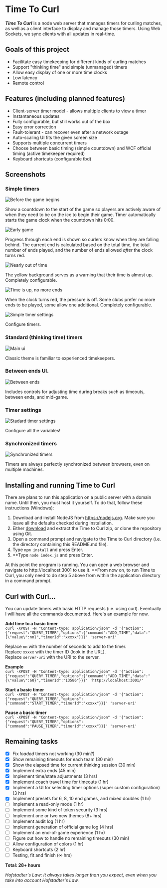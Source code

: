 # Time To Curl
***Time To Curl*** is a node web server that manages timers for curling matches, as well as a client interface to display and manage those timers. Using Web Sockets, we sync clients with all updates in real-time.

## Goals of this project
- Facilitate easy timekeeping for different kinds of curling matches
- Support "thinking time" and simple (unmanaged) timers
- Allow easy display of one or more time clocks
- Low latency
- Remote control

## Features (including planned features)
- Client-server timer model - allows multiple clients to view a timer
- Instantaneous updates
- Fully configurable, but still works out of the box
- Easy error correction
- Fault-tolerant - can recover even after a network outage
- Auto-scaling UI fits the given screen size
- Supports multiple concurrent timers
- Choose between basic timing (simple countdown) and WCF official timing (active timekeeper required)
- Keyboard shortcuts (configurable tbd)

## Screenshots

### Simple timers
![Before the game begins](assets/simple-ui-blue.png)

Show a countdown to the start of the game so players are actively aware of when they need to be on the ice to begin their game. Timer automatically starts the game clock when the countdown hits 0:00.

![Early game](assets/simple-ui.png)

Progress through each end is shown so curlers know when they are falling behind. The current end is calculated based on the total time, the total number of ends played, and the number of ends allowed _after_ the clock turns red.

![Nearly out of time](assets/simple-ui-yellow.png)

The yellow background serves as a warning that their time is almost up. Completely configurable.

![Time is up, no more ends](assets/simple-ui-red.png)

When the clock turns red, the pressure is off. Some clubs prefer no more ends to be played, some allow one additional. Completely configurable.

![Simple timer settings](assets/timer-settings-simple.png)

Configure timers.

### Standard (thinking time) timers
![Main ui](assets/main-ui.png)

Classic theme is familiar to experienced timekeepers.

### Between ends UI.
![Between ends](assets/between-end-time-ui.png)

Includes controls for adjusting time during breaks such as timeouts, between ends, and mid-game.

### Timer settings
![Stadard timer settings](assets/timer-settings-standard.png)

Configure all the variables!

### Synchronized timers
![Synchronized timers](assets/synchronized-ui.png)

Timers are always perfectly synchronized between browsers, even on multiple machines.

## Installing and running Time to Curl
There are plans to run this application on a public server with a domain name. Until then, you must host it yourself. To do that, follow these instructions (Windows):

1. Download and install NodeJS from https://nodejs.org. Make sure you leave all the defaults checked during installation.
2. Either [download](https://github.com/trianglecurling/timetocurl/archive/master.zip) and extract the Time to Curl zip, or clone the repository using Git.
3. Open a command prompt and navigate to the Time to Curl directory (i.e. the directory containing this README.md file).
4. Type `npm install` and press Enter.
5. **Type `node index.js` and press Enter.

At this point the program is running. You can open a web browser and navigate to http://localhost:3001 to use it. **From now on, to run Time to Curl, you only need to do step 5 above from within the application directory in a command prompt.

## Curl with Curl...
You can update timers with basic HTTP requests (i.e. using curl). Eventually I will have all the commands documented. Here's an example for now.

**Add time to a basic timer**  
`curl -XPOST -H "Content-type: application/json" -d '{"action": {"request":"QUERY_TIMER","options":{"command":"ADD_TIME","data":"{\"value\":nn}","timerId":"xxxxx"}}}' 'server-uri'`

Replace `nn` with the number of seconds to add to the timer.  
Replace `xxxxx` with the timer ID (look in the URL).  
Replace `server-uri` with the URI to the server.

**Example**  
`curl -XPOST -H "Content-type: application/json" -d '{"action": {"request":"QUERY_TIMER","options":{"command":"ADD_TIME","data":"{\"value\":60}","timerId":"13586"}}}' 'http://localhost:3001/'`

**Start a basic timer**  
`curl -XPOST -H "Content-type: application/json" -d '{"action": {"request":"QUERY_TIMER","options":{"command":"START_TIMER","timerId":"xxxxx"}}}' 'server-uri'`

**Pause a basic timer**  
`curl -XPOST -H "Content-type: application/json" -d '{"action": {"request":"QUERY_TIMER","options":{"command":"PAUSE_TIMER","timerId":"xxxxx"}}}' 'server-uri'`

## Remaining tasks
- [x] Fix *loaded* timers not working (30 min?)
- [x] Show remaining timeouts for each team (30 min)
- [x] Show the elapsed time for current thinking session (30 min)
- [x] Implement extra ends (45 min)
- [x] Implement time/state adjustments (3 hrs)
- [x] Implement coach travel time for timeouts (1 hr)
- [x] Implement a UI for selecting timer options (super custom configuration) (3 hrs)
- [x] Implement presets for 6, 8, 10 end games, and mixed doubles (1 hr)
- [ ] Implement a read-only mode (1 hr)
- [ ] Implement some kind of token security (3 hrs)
- [ ] Implement one or two new themes (8+ hrs)
- [ ] Implement audit log (1 hr)
- [ ] Implement generation of official game log (4 hrs)
- [ ] Implement an end-of-game experience (1 hr)
- [ ] Figure out how to handle no remaining timeouts (30 min)
- [ ] Allow configuration of colors (1 hr)
- [ ] Keyboard shortcuts (2 hr)
- [ ] Testing, fit and finish (∞ hrs)

**Total: 28+ hours**

*Hofstadter's Law: It always takes longer than you expect, even when you take into account Hofstadter's Law.*

